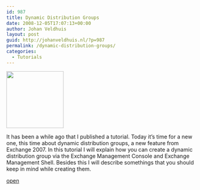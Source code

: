 ```yaml
---
id: 987
title: Dynamic Distribution Groups
date: 2008-12-05T17:07:13+00:00
author: Johan Veldhuis
layout: post
guid: http://johanveldhuis.nl/?p=987
permalink: /dynamic-distribution-groups/
categories:
  - Tutorials
---
```

[<img class="alignnone size-thumbnail wp-image-988" title="Dynamic Distribution Group" src="https://i0.wp.com/johanveldhuis.nl/wp-content/uploads/2008/12/step21-150x150.jpg?resize=150%2C150" alt="" width="150" height="150" srcset="https://i0.wp.com/johanveldhuis.nl/wp-content/uploads/2008/12/step21.jpg?resize=150%2C150&ssl=1 150w, https://i0.wp.com/johanveldhuis.nl/wp-content/uploads//customers/johanveldhuis.nl/johanveldhuis.nl/httpd.www/wp-content/uploads/2008/12/step21.jpg?zoom=2&resize=150%2C150&ssl=1 300w, https://i0.wp.com/johanveldhuis.nl/wp-content/uploads//customers/johanveldhuis.nl/johanveldhuis.nl/httpd.www/wp-content/uploads/2008/12/step21.jpg?zoom=3&resize=150%2C150&ssl=1 450w" sizes="(max-width: 150px) 100vw, 150px" data-recalc-dims="1" />](https://i0.wp.com/johanveldhuis.nl/wp-content/uploads/2008/12/step21.jpg)

It has been a while ago that I published a tutorial. Today it&#8217;s time for a new one, this time about dynamic distribution groups, a new feature from Exchange 2007. In this tutorial I will explain how you can create a dynamic distribution group via the Exchange Management Console and Exchange Management Shell. Besides this I will describe somethings that you should keep in mind while creating them.

[open](http://johanveldhuis.nl/?page_id=964&lang=en)